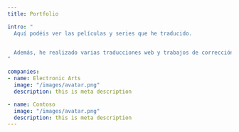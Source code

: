 ```yaml
---
title: Portfolio

intro: "
  Aquí podéis ver las películas y series que he traducido.


  Además, he realizado varias traducciones web y trabajos de corrección y control de calidad lingüísDco para empresas.
"

companies:
- name: Electronic Arts
  image: "/images/avatar.png"
  description: this is meta description

- name: Contoso
  image: "/images/avatar.png"
  description: this is meta description
---
```

